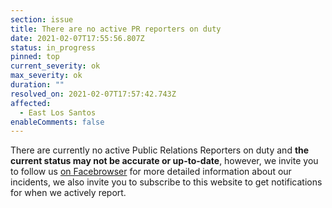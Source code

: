 ```yaml
---
section: issue
title: There are no active PR reporters on duty
date: 2021-02-07T17:55:56.807Z
status: in_progress
pinned: top
current_severity: ok
max_severity: ok
duration: ""
resolved_on: 2021-02-07T17:57:42.743Z
affected:
  - East Los Santos
enableComments: false
---
```

There are currently no active Public Relations Reporters on duty and **the current status may not be accurate or up-to-date**, however, we invite you to follow us [on Facebrowser](https://face.gta.world/pages/LSFire) for more detailed information about our incidents, we also invite you to subscribe to this website to get notifications for when we actively report.
